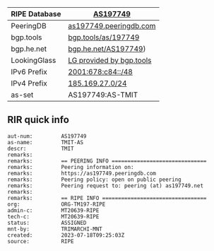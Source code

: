 | RIPE Database | [AS197749](https://apps.db.ripe.net/db-web-ui/lookup?source=ripe&key=AS197749&type=aut-num)                                 |
|---------------|-----------------------------------------------------------------------------------------------------------------------------|
| PeeringDB     | [as197749.peeringdb.com](https://as197749.peeringdb.com)                                                                    |
| bgp.tools     | [bgp.tools/as/197749](https://bgp.tools/as/197749)                                                                          |
| bgp.he.net    | [bgp.he.net/AS197749](https://bgp.he.net/AS197749))                                                                         |
| LookingGlass  | [LG provided by bgp.tools](https://bgp.tools/lg/197749#bgp)                                                                 |
| IPv6 Prefix   | [2001:678:c84::/48](https://apps.db.ripe.net/db-web-ui/lookup?source=ripe&type=inet6num&key=2001:678:c84::%2F48)            |
| IPv4 Prefix   | [185.169.27.0/24](https://apps.db.ripe.net/db-web-ui/lookup?source=ripe&type=inetnum&key=185.169.27.0%20-%20185.169.27.255) |
| as-set        | AS197749:AS-TMIT                                                                                                            |

## RIR quick info
```
aut-num:         AS197749
as-name:         TMIT-AS
descr:           TMIT
remarks:         
remarks:         == PEERING INFO ==============================
remarks:         Peering information on:
remarks:         https://as197749.peeringdb.com
remarks:         Peering policy: open on public peering
remarks:         Peering request to: peering (at) as197749.net
remarks:
remarks:         == RIPE INFO =================================
org:             ORG-TM197-RIPE
admin-c:         MT20639-RIPE
tech-c:          MT20639-RIPE
status:          ASSIGNED
mnt-by:          TRIMARCHI-MNT
created:         2023-07-18T09:25:03Z
source:          RIPE
```
